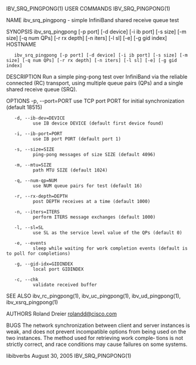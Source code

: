 IBV_SRQ_PINGPONG(1)                                                                             USER COMMANDS                                                                             IBV_SRQ_PINGPONG(1)



NAME
       ibv_srq_pingpong - simple InfiniBand shared receive queue test


SYNOPSIS
       ibv_srq_pingpong [-p port] [-d device] [-i ib port] [-s size] [-m size] [-q num QPs] [-r rx depth] [-n iters] [-l sl] [-e] [-g gid index] HOSTNAME

       ibv_srq_pingpong [-p port] [-d device] [-i ib port] [-s size] [-m size] [-q num QPs] [-r rx depth] [-n iters] [-l sl] [-e] [-g gid index]


DESCRIPTION
       Run a simple ping-pong test over InfiniBand via the reliable connected (RC) transport, using multiple queue pairs (QPs) and a single shared receive queue (SRQ).


OPTIONS
       -p, --port=PORT
              use TCP port PORT for initial synchronization (default 18515)

       -d, --ib-dev=DEVICE
              use IB device DEVICE (default first device found)

       -i, --ib-port=PORT
              use IB port PORT (default port 1)

       -s, --size=SIZE
              ping-pong messages of size SIZE (default 4096)

       -m, --mtu=SIZE
              path MTU SIZE (default 1024)

       -q, --num-qp=NUM
              use NUM queue pairs for test (default 16)

       -r, --rx-depth=DEPTH
              post DEPTH receives at a time (default 1000)

       -n, --iters=ITERS
              perform ITERS message exchanges (default 1000)

       -l, --sl=SL
              use SL as the service level value of the QPs (default 0)

       -e, --events
              sleep while waiting for work completion events (default is to poll for completions)

       -g, --gid-idx=GIDINDEX
              local port GIDINDEX

       -c, --chk
              validate received buffer


SEE ALSO
       ibv_rc_pingpong(1), ibv_uc_pingpong(1), ibv_ud_pingpong(1), ibv_xsrq_pingpong(1)


AUTHORS
       Roland Dreier
              <rolandd@cisco.com>


BUGS
       The  network synchronization between client and server instances is weak, and does not prevent incompatible options from being used on the two instances.  The method used for retrieving work comple‐
       tions is not strictly correct, and race conditions may cause failures on some systems.



libibverbs                                                                                     August 30, 2005                                                                            IBV_SRQ_PINGPONG(1)
